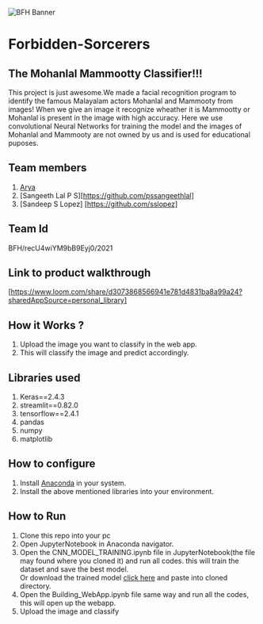
![BFH Banner](https://trello-attachments.s3.amazonaws.com/542e9c6316504d5797afbfb9/542e9c6316504d5797afbfc1/39dee8d993841943b5723510ce663233/Frame_19.png)
# Forbidden-Sorcerers
## The Mohanlal Mammootty Classifier!!!
This project is just awesome.We made a facial recognition program to identify the famous Malayalam actors Mohanlal and Mammooty from images!
When we give an image it recognize wheather it is Mammootty or Mohanlal is present in the image with high accuracy. Here we use convolutional Neural Networks for training the model and the images of Mohanlal and Mammooty are not owned by us and is used for educational puposes.
## Team members
1. [Arya](https://github.com/Arya073)
2. [Sangeeth Lal P S][https://github.com/pssangeethlal]
3. [Sandeep S Lopez] [https://github.com/sslopez]
## Team Id
BFH/recU4wiYM9bB9Eyj0/2021
## Link to product walkthrough
[https://www.loom.com/share/d3073868566941e781d4831ba8a99a24?sharedAppSource=personal_library]
## How it Works ?
1. Upload the image you want to classify in the web app.
2. This will classify the image and predict accordingly.
## Libraries used
1. Keras==2.4.3
2. streamlit==0.82.0
3. tensorflow==2.4.1
4. pandas
5. numpy
6. matplotlib
## How to configure
1. Install [Anaconda](https://www.anaconda.com/products/individual) in your system.
2. Install the above mentioned libraries into your environment.

## How to Run
1. Clone this repo into your pc
2. Open JupyterNotebook in Anaconda navigator.
3. Open the CNN_MODEL_TRAINING.ipynb file in JupyterNotebook(the file may found where you cloned it) and run all codes. this will train the dataset and save the best model.<br> Or download the trained model [click here](https://drive.google.com/file/d/1ZrZtt8A0ZWGYVEM1pAa3mD5qjFpZzsYN/view?usp=sharing) and paste into cloned directory.
5. Open the Building_WebApp.ipynb file same way and run all the codes, this will open up the webapp.
6. Upload the image and classify
